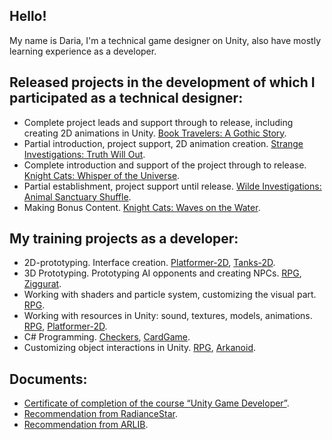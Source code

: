 ## Hello!

My name is Daria, I'm a technical game designer on Unity, also have mostly learning experience as a developer.

## Released projects in the development of which I participated as a technical designer:

* Complete project leads and support through to release, including creating 2D animations in Unity. [Book Travelers: A Gothic Story](https://www.bigfishgames.com/us/en/games/17135/book-travelers-a-gothic-story-ce/?pc&lang=en).
* Partial introduction, project support, 2D animation creation. [Strange Investigations: Truth Will Out](https://www.bigfishgames.com/us/en/games/18867/strange-investigations-truth-will-out-ce/?pc&lang=en).
* Complete introduction and support of the project through to release. [Knight Cats: Whisper of the Universe](https://www.bigfishgames.com/us/en/games/18820/knight-cats-whisper-of-the-universe/?pc&lang=en).
* Partial establishment, project support until release. [Wilde Investigations: Animal Sanctuary Shuffle](https://www.bigfishgames.com/us/en/games/16285/wilde-investigations-sanctuary-ce/?pc&lang=en).
* Making Bonus Content. [Knight Cats: Waves on the Water](https://www.bigfishgames.com/us/en/games/18754/knight-cats-waves-on-the-water-ce/?pc&lang=en).

## My training projects as a developer:

* 2D-prototyping. Interface creation. [Platformer-2D](https://github.com/kihsad/Platformer-2D.git), [Tanks-2D](https://github.com/kihsad/Tanks-2D.git).
* 3D Prototyping. Prototyping AI opponents and creating NPCs. [RPG](https://github.com/kihsad/RPG.git), [Ziggurat](https://github.com/kihsad/Ziggurat.git).
* Working with shaders and particle system, customizing the visual part. [RPG](https://github.com/kihsad/RPG.git).
* Working with resources in Unity: sound, textures, models, animations. [RPG](https://github.com/kihsad/RPG.git), [Platformer-2D](https://github.com/kihsad/Platformer-2D.git).
* C# Programming. [Checkers](https://github.com/kihsad/Checkers.git), [CardGame](https://github.com/kihsad/CardGame.git).
* Customizing object interactions in Unity. [RPG](https://github.com/kihsad/RPG.git), [Arkanoid](https://github.com/kihsad/Arkanoid.git).

## Documents:

* [Certificate of completion of the course “Unity Game Developer”](https://drive.google.com/file/d/1BIyGRJ-MZgxF6A4XpxiMy0Gf4zWpZtbg/view?usp=sharing).
* [Recommendation from RadianceStar](https://drive.google.com/file/d/1-uyimJbN9fskDnil67DPn2cbHJX4c5JA/view?usp=sharing).
* [Recommendation from ARLIB](https://drive.google.com/file/d/1fWcJyz-avTVpIcTWbUZlaTrjDW61pguP/view?usp=sharing).
